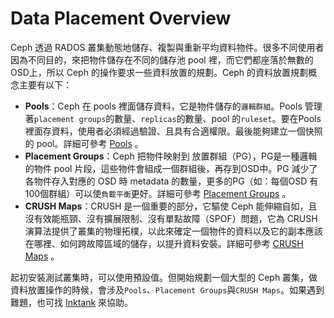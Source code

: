 # Data Placement Overview
Ceph 透過 RADOS 叢集動態地儲存、複製與重新平均資料物件。很多不同使用者因為不同目的，來把物件儲存在不同的儲存池 pool 裡，而它們都座落於無數的OSD上，所以 Ceph 的操作要求一些資料放置的規劃。Ceph 的資料放置規劃概念主要有以下：

* **Pools**：Ceph 在 pools 裡面儲存資料，它是物件儲存的```邏輯群組```。Pools 管理著```placement groups```的數量、```replicas```的數量、pool 的```ruleset```。要在Pools裡面存資料，使用者必須經過驗證、且具有合適權限。最後能夠建立一個快照的 pool。詳細可參考 [Pools](http://docs.ceph.com/docs/master/rados/operations/pools/) 。
* **Placement Groups**：Ceph 把物件映射到 放置群組（PG），PG是一種邏輯的物件 pool 片段，這些物件會組成一個群組後，再存到OSD中。PG 減少了各物件存入對應的 OSD 時 metadata 的數量，更多的PG（如：每個OSD 有100個群組）可以使```負載平衡```更好。詳細可參考 [Placement Groups](http://docs.ceph.com/docs/master/rados/operations/placement-groups/) 。
* **CRUSH Maps**：CRUSH 是一個重要的部分，它驅使 Ceph 能伸縮自如，且沒有效能瓶頸、沒有擴展限制、沒有單點故障（SPOF）問題，它為 CRUSH 演算法提供了叢集的物理拓樸，以此來確定一個物件的資料以及它的副本應該在哪裡、如何跨故障區域的儲存，以提升資料安裝。詳細可參考 [CRUSH Maps](http://docs.ceph.com/docs/master/rados/operations/crush-map/) 。

起初安裝測試叢集時，可以使用預設值。但開始規劃一個大型的 Ceph 叢集，做資料放置操作的時候，會涉及```Pools```、```Placement Groups```與```CRUSH Maps```。如果遇到難題，也可找 [Inktank](http://www.redhat.com/en/technologies/storage/ceph) 來協助。


